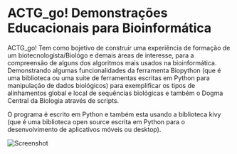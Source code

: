 # ACTG_go! Demonstrações Educacionais para Bioinformática

ACTG_go! Tem como bojetivo de construir uma experiência de formação de um biotecnologista/Biológo e demais áreas de interesse, para a compreensão de alguns dos algoritmos mais usados na bioinformática. Demonstrando algumas funcionalidades da ferramenta  Biopython (que é uma biblioteca ou uma suite de ferramentas escritas em Python para manipulação de dados biológicos) para exemplificar os tipos de alinhamentos global e local de sequências biológicas e também o Dogma Central da Biologia através de scripts.

O programa é escrito em Python e também esta usando a biblioteca kivy (que é uma biblioteca open source escrita em Python para o desenvolvimento de aplicativos móveis ou desktop).

![Screenshot](data/screenshot/screenshot.gif)
